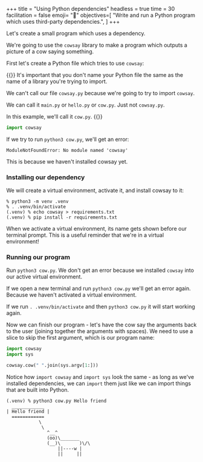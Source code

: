 +++
title = "Using Python dependencies"
headless = true
time = 30
facilitation = false
emoji= "📖"
objectives=[
    "Write and run a Python program which uses third-party dependencies.",
]
+++

Let's create a small program which uses a dependency.

We're going to use the `cowsay` library to make a program which outputs a picture of a cow saying something.

First let's create a Python file which tries to use `cowsay`:

{{<note>}}
It's important that you don't name your Python file the same as the name of a library you're trying to import.

We can't call our file `cowsay.py` because we're going to try to import `cowsay`.

We can call it `main.py` or `hello.py` or `cow.py`. Just not `cowsay.py`.

In this example, we'll call it `cow.py`.
{{</note>}}

```python
import cowsay
```

If we try to run `python3 cow.py`, we'll get an error:

```
ModuleNotFoundError: No module named 'cowsay'
```

This is because we haven't installed cowsay yet.

### Installing our dependency

We will create a virtual environment, activate it, and install cowsay to it:

```console
% python3 -m venv .venv
% . .venv/bin/activate
(.venv) % echo cowsay > requirements.txt
(.venv) % pip install -r requirements.txt
```

When we activate a virtual environment, its name gets shown before our terminal prompt. This is a useful reminder that we're in a virtual environment!

### Running our program

Run `python3 cow.py`. We don't get an error because we installed `cowsay` into our active virtual environment.

If we open a new terminal and run `python3 cow.py` we'll get an error again. Because we haven't activated a virtual environment.

If we run `. .venv/bin/activate` and then `python3 cow.py` it will start working again.

Now we can finish our program - let's have the cow say the arguments back to the user (joining together the arguments with spaces). We need to use a slice to skip the first argument, which is our program name:

```python
import cowsay
import sys

cowsay.cow(" ".join(sys.argv[1:]))
```

Notice how `import cowsay` and `import sys` look the same - as long as we've installed dependencies, we can `import` them just like we can import things that are built into Python.

```console
(.venv) % python3 cow.py Hello friend
  ____________
| Hello friend |
  ============
            \
             \
               ^__^
               (oo)\_______
               (__)\       )\/\
                   ||----w |
                   ||     ||
```
